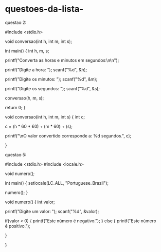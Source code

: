 # questoes-da-lista-
questao 2:

#include <stdio.h>

void conversao(int h, int m, int s);

int main() {
  int h, m, s;
  
  printf("Converta as horas e minutos em segundos:\n\n");
  
  printf("Digite a hora: ");
  scanf("%d", &h);
  
  printf("Digite os minutos: ");
  scanf("%d", &m);
  
  printf("Digite os segundos: ");
  scanf("%d", &s);
  
  conversao(h, m, s);
  
  return 0;
}

void conversao(int h, int m, int s) {
  int c;
  
  c = (h * 60 * 60) + (m * 60) + (s);
  
  printf("\nO valor convertido corresponde a: %d segundos.", c);
  
}

questao 5:

#include <stdio.h>
#include <locale.h>

void numero();

int main() {
  setlocale(LC_ALL, "Portuguese_Brazil");
  
  numero();
}

void numero() {
  int valor;
  
  printf("Digite um valor: ");
  scanf("%d", &valor);
  
  if(valor < 0) {
    printf("Este número é negativo.");
  } else {
    printf("Este número é positivo.");
    
  }
  
}
